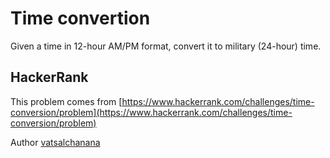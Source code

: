 # Time convertion

Given a time in 12-hour AM/PM format, convert it to military (24-hour) time.

## HackerRank

This problem comes from [https://www.hackerrank.com/challenges/time-conversion/problem](https://www.hackerrank.com/challenges/time-conversion/problem)

Author [vatsalchanana](https://www.hackerrank.com/vatsalchanana)